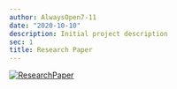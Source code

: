 ```yaml
---
author: AlwaysOpen7-11
date: "2020-10-10"
description: Initial project description
sec: 1
title: Research Paper
---
```

[![ResearchPaper](post/images_files/ResearchPaper.png)](https://smu-my.sharepoint.com/:b:/g/personal/szuhua_peng_2017_sis_smu_edu_sg/EWkezKj6uKZKoourzatKHEMBfaMIWt1gCxyyCP6rE-9Mfg?e=xbebSh)